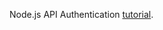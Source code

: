 Node.js API Authentication [tutorial](https://www.ylorenzana.rocks/nodejs-api-authentication-tutorial-pt-1/).